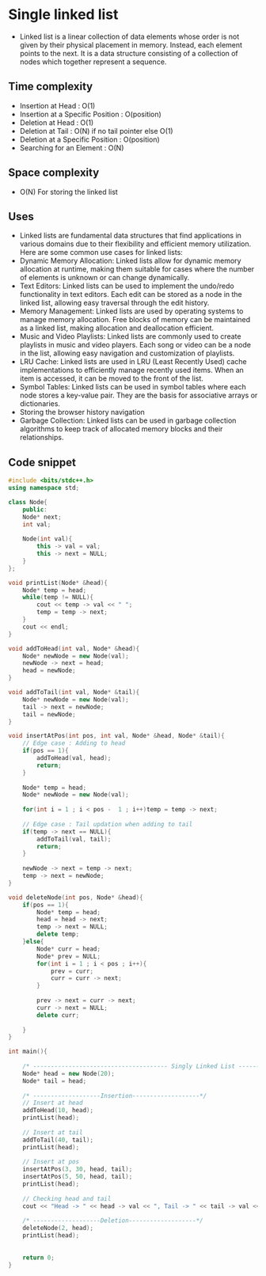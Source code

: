 # Single linked list

- Linked list is a linear collection of data elements whose order is not given by their physical placement in memory. Instead, each element points to the next. It is a data structure consisting of a collection of nodes which together represent a sequence. 

## Time complexity 
- Insertion at Head : O(1)
- Insertion at a Specific Position : O(position)
- Deletion at Head : O(1)
- Deletion at Tail : O(N) if no tail pointer else O(1)
- Deletion at a Specific Position : O(position)
- Searching for an Element : O(N)

## Space complexity
- O(N) For storing the linked list

## Uses
- Linked lists are fundamental data structures that find applications in various domains due to their flexibility and efficient memory utilization. Here are some common use cases for linked lists:
- Dynamic Memory Allocation: Linked lists allow for dynamic memory allocation at runtime, making them suitable for cases where the number of elements is unknown or can change dynamically.
- Text Editors: Linked lists can be used to implement the undo/redo functionality in text editors. Each edit can be stored as a node in the linked list, allowing easy traversal through the edit history.
- Memory Management: Linked lists are used by operating systems to manage memory allocation. Free blocks of memory can be maintained as a linked list, making allocation and deallocation efficient.
- Music and Video Playlists: Linked lists are commonly used to create playlists in music and video players. Each song or video can be a node in the list, allowing easy navigation and customization of playlists.
- LRU Cache: Linked lists are used in LRU (Least Recently Used) cache implementations to efficiently manage recently used items. When an item is accessed, it can be moved to the front of the list.
- Symbol Tables: Linked lists can be used in symbol tables where each node stores a key-value pair. They are the basis for associative arrays or dictionaries.
- Storing the browser history navigation
- Garbage Collection: Linked lists can be used in garbage collection algorithms to keep track of allocated memory blocks and their relationships.


## Code snippet
```cpp
#include <bits/stdc++.h>
using namespace std;

class Node{
    public: 
    Node* next;
    int val;
    
    Node(int val){
        this -> val = val;
        this -> next = NULL;
    }
};

void printList(Node* &head){
    Node* temp = head;
    while(temp != NULL){
        cout << temp -> val << " ";
        temp = temp -> next;
    }
    cout << endl;
}

void addToHead(int val, Node* &head){
    Node* newNode = new Node(val);
    newNode -> next = head;
    head = newNode;
}

void addToTail(int val, Node* &tail){
    Node* newNode = new Node(val);
    tail -> next = newNode;
    tail = newNode;
}

void insertAtPos(int pos, int val, Node* &head, Node* &tail){
    // Edge case : Adding to head
    if(pos == 1){
        addToHead(val, head);
        return;
    }
    
    Node* temp = head;
    Node* newNode = new Node(val);
    
    for(int i = 1 ; i < pos -  1 ; i++)temp = temp -> next;
    
    // Edge case : Tail updation when adding to tail
    if(temp -> next == NULL){
        addToTail(val, tail);
        return;
    }
    
    newNode -> next = temp -> next;
    temp -> next = newNode;
}

void deleteNode(int pos, Node* &head){
    if(pos == 1){
        Node* temp = head;
        head = head -> next;
        temp -> next = NULL;
        delete temp;
    }else{
        Node* curr = head;
        Node* prev = NULL;
        for(int i = 1 ; i < pos ; i++){
            prev = curr;
            curr = curr -> next;
        }
        
        prev -> next = curr -> next;
        curr -> next = NULL;
        delete curr;
        
    }
}

int main(){
    
    /* -------------------------------------- Singly Linked List --------------------------------------*/
    Node* head = new Node(20);
    Node* tail = head;
    
    /* -------------------Insertion-------------------*/
    // Insert at head 
    addToHead(10, head);
    printList(head);
    
    // Insert at tail
    addToTail(40, tail);
    printList(head);
    
    // Insert at pos
    insertAtPos(3, 30, head, tail);
    insertAtPos(5, 50, head, tail);
    printList(head);
    
    // Checking head and tail 
    cout << "Head -> " << head -> val << ", Tail -> " << tail -> val << endl; 
    
    /* -------------------Deletion-------------------*/
    deleteNode(2, head);
    printList(head);
    
    
    return 0;
}
```